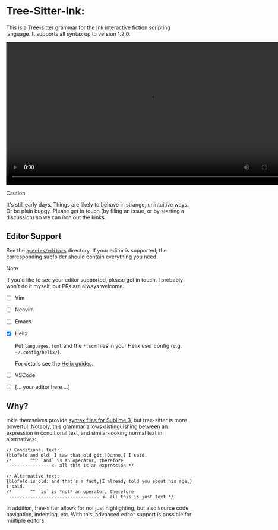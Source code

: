 # Tree-Sitter-Ink: 

This is a [Tree-sitter] grammar for the [Ink] interactive fiction scripting language.
It supports all syntax up to version 1.2.0.

<video
	src="https://github.com/wldmr/tree-sitter-ink/assets/5498491/cbfa71db-1cec-4a19-9966-35b9c838bffc"
	width="767px">
</video>

> [!CAUTION]
> It's still early days. Things are likely to behave in strange, unintuitive ways. Or be plain buggy.
> Please get in touch (by filing an issue, or by starting a discussion) so we can iron out the kinks.

[Tree-sitter]: https://tree-sitter.github.io/tree-sitter/
[Ink]: https://www.inklestudios.com/ink/

## Editor Support

See the [`queries/editors`](queries/editors/) directory. If your editor is supported,
the corresponding subfolder should contain everything you need.

> [!NOTE]
> If you'd like to see your editor supported, please get in touch.
> I probably won't do it myself, but PRs are always welcome.

- [ ] Vim
- [ ] Neovim
- [ ] Emacs
- [x] Helix

	Put `languages.toml` and the `*.scm` files in your Helix user config (e.g. `~/.config/helix/`).

	For details see the [Helix guides](https://docs.helix-editor.com/languages.html).

- [ ] VSCode
- [ ] \[… your editor here …\]

## Why?

Inkle themselves provide [syntax files for Sublime 3](https://github.com/inkle/ink/tree/master/Sublime3Syntax),
but tree-sitter is more powerful. Notably, this grammar allows distinguishing between an expression in
conditional text, and similar-looking normal text in alternatives:

```ink
// Conditional text:
{blofeld and old: I saw that old git,|Dunno,} I said.
/*       ^^^ `and` is an operator, therefore
 --------------- <- all this is an expression */

// Alternative text:
{blofeld is old: and that's a fact,|I already told you about his age,} I said.
/*       ^^ `is` is *not* an operator, therefore
 ---------------------------------- <- all this is just text */
```

In addition, tree-sitter allows for not just highlighting, but also source code navigation, indenting, etc.
With this, advanced editor support is possible for multiple editors.
